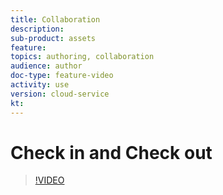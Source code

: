 ```yaml
---
title: Collaboration
description: 
sub-product: assets
feature: 
topics: authoring, collaboration
audience: author
doc-type: feature-video
activity: use
version: cloud-service
kt:
---
```


# Check in and Check out

>[!VIDEO](https://video.tv.adobe.com/v/xxx/?quality=12&learn=on)
